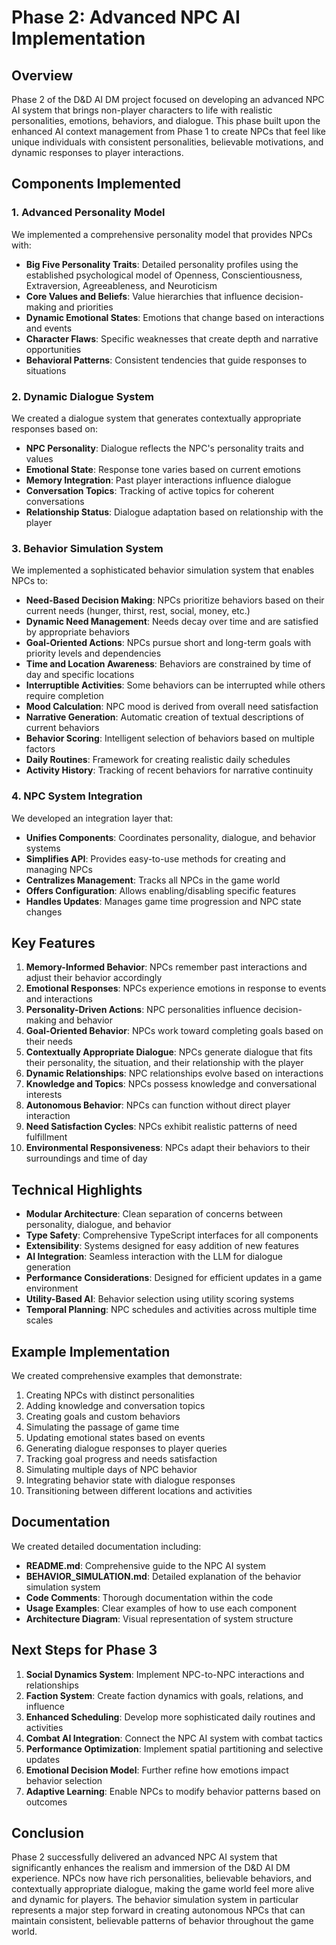 # Phase 2: Advanced NPC AI Implementation

## Overview

Phase 2 of the D&D AI DM project focused on developing an advanced NPC AI system that brings non-player characters to life with realistic personalities, emotions, behaviors, and dialogue. This phase built upon the enhanced AI context management from Phase 1 to create NPCs that feel like unique individuals with consistent personalities, believable motivations, and dynamic responses to player interactions.

## Components Implemented

### 1. Advanced Personality Model

We implemented a comprehensive personality model that provides NPCs with:

- **Big Five Personality Traits**: Detailed personality profiles using the established psychological model of Openness, Conscientiousness, Extraversion, Agreeableness, and Neuroticism
- **Core Values and Beliefs**: Value hierarchies that influence decision-making and priorities
- **Dynamic Emotional States**: Emotions that change based on interactions and events
- **Character Flaws**: Specific weaknesses that create depth and narrative opportunities
- **Behavioral Patterns**: Consistent tendencies that guide responses to situations

### 2. Dynamic Dialogue System

We created a dialogue system that generates contextually appropriate responses based on:

- **NPC Personality**: Dialogue reflects the NPC's personality traits and values
- **Emotional State**: Response tone varies based on current emotions
- **Memory Integration**: Past player interactions influence dialogue
- **Conversation Topics**: Tracking of active topics for coherent conversations
- **Relationship Status**: Dialogue adaptation based on relationship with the player

### 3. Behavior Simulation System

We implemented a sophisticated behavior simulation system that enables NPCs to:

- **Need-Based Decision Making**: NPCs prioritize behaviors based on their current needs (hunger, thirst, rest, social, money, etc.)
- **Dynamic Need Management**: Needs decay over time and are satisfied by appropriate behaviors
- **Goal-Oriented Actions**: NPCs pursue short and long-term goals with priority levels and dependencies
- **Time and Location Awareness**: Behaviors are constrained by time of day and specific locations
- **Interruptible Activities**: Some behaviors can be interrupted while others require completion
- **Mood Calculation**: NPC mood is derived from overall need satisfaction
- **Narrative Generation**: Automatic creation of textual descriptions of current behaviors
- **Behavior Scoring**: Intelligent selection of behaviors based on multiple factors
- **Daily Routines**: Framework for creating realistic daily schedules
- **Activity History**: Tracking of recent behaviors for narrative continuity

### 4. NPC System Integration

We developed an integration layer that:

- **Unifies Components**: Coordinates personality, dialogue, and behavior systems
- **Simplifies API**: Provides easy-to-use methods for creating and managing NPCs
- **Centralizes Management**: Tracks all NPCs in the game world
- **Offers Configuration**: Allows enabling/disabling specific features
- **Handles Updates**: Manages game time progression and NPC state changes

## Key Features

1. **Memory-Informed Behavior**: NPCs remember past interactions and adjust their behavior accordingly
2. **Emotional Responses**: NPCs experience emotions in response to events and interactions
3. **Personality-Driven Actions**: NPC personalities influence decision-making and behavior
4. **Goal-Oriented Behavior**: NPCs work toward completing goals based on their needs
5. **Contextually Appropriate Dialogue**: NPCs generate dialogue that fits their personality, the situation, and their relationship with the player
6. **Dynamic Relationships**: NPC relationships evolve based on interactions
7. **Knowledge and Topics**: NPCs possess knowledge and conversational interests
8. **Autonomous Behavior**: NPCs can function without direct player interaction
9. **Need Satisfaction Cycles**: NPCs exhibit realistic patterns of need fulfillment
10. **Environmental Responsiveness**: NPCs adapt their behaviors to their surroundings and time of day

## Technical Highlights

- **Modular Architecture**: Clean separation of concerns between personality, dialogue, and behavior
- **Type Safety**: Comprehensive TypeScript interfaces for all components
- **Extensibility**: Systems designed for easy addition of new features
- **AI Integration**: Seamless interaction with the LLM for dialogue generation
- **Performance Considerations**: Designed for efficient updates in a game environment
- **Utility-Based AI**: Behavior selection using utility scoring systems
- **Temporal Planning**: NPC schedules and activities across multiple time scales

## Example Implementation

We created comprehensive examples that demonstrate:

1. Creating NPCs with distinct personalities
2. Adding knowledge and conversation topics
3. Creating goals and custom behaviors
4. Simulating the passage of game time
5. Updating emotional states based on events
6. Generating dialogue responses to player queries
7. Tracking goal progress and needs satisfaction
8. Simulating multiple days of NPC behavior
9. Integrating behavior state with dialogue responses
10. Transitioning between different locations and activities

## Documentation

We created detailed documentation including:

- **README.md**: Comprehensive guide to the NPC AI system
- **BEHAVIOR_SIMULATION.md**: Detailed explanation of the behavior simulation system
- **Code Comments**: Thorough documentation within the code
- **Usage Examples**: Clear examples of how to use each component
- **Architecture Diagram**: Visual representation of system structure

## Next Steps for Phase 3

1. **Social Dynamics System**: Implement NPC-to-NPC interactions and relationships
2. **Faction System**: Create faction dynamics with goals, relations, and influence
3. **Enhanced Scheduling**: Develop more sophisticated daily routines and activities
4. **Combat AI Integration**: Connect the NPC AI system with combat tactics
5. **Performance Optimization**: Implement spatial partitioning and selective updates
6. **Emotional Decision Model**: Further refine how emotions impact behavior selection
7. **Adaptive Learning**: Enable NPCs to modify behavior patterns based on outcomes

## Conclusion

Phase 2 successfully delivered an advanced NPC AI system that significantly enhances the realism and immersion of the D&D AI DM experience. NPCs now have rich personalities, believable behaviors, and contextually appropriate dialogue, making the game world feel more alive and dynamic for players. The behavior simulation system in particular represents a major step forward in creating autonomous NPCs that can maintain consistent, believable patterns of behavior throughout the game world. 